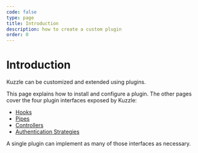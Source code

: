 ```yaml
---
code: false
type: page
title: Introduction
description: how to create a custom plugin
order: 0
---
```


# Introduction

Kuzzle can be customized and extended using plugins.

This page explains how to install and configure a plugin. The other pages cover the four plugin interfaces exposed by Kuzzle:

- [Hooks](/core/2/plugins/guides/hooks)
- [Pipes](/core/2/plugins/guides/pipes)
- [Controllers](/core/2/plugins/guides/controllers)
- [Authentication Strategies](/core/2/plugins/guides/strategies/overview)

A single plugin can implement as many of those interfaces as necessary.
